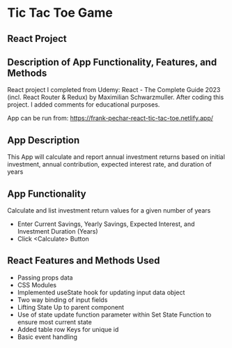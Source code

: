# Tic Tac Toe Game

## React Project

## Description of App Functionality, Features, and Methods

React project I completed from Udemy: React - The Complete Guide 2023 (incl. React Router & Redux) by Maximilian Schwarzmuller. After coding this project. I added comments for educational purposes.

App can be run from: https://frank-pechar-react-tic-tac-toe.netlify.app/

## App Description

This App will calculate and report annual investment returns based on initial investment, annual contribution, expected interest rate, and duration of years

## App Functionality

Calculate and list investment return values for a given number of years

- Enter Current Savings, Yearly Savings, Expected Interest, and Investment Duration (Years)
- Click &lt;Calculate&gt; Button

## React Features and Methods Used

- Passing props data
- CSS Modules
- Implemented useState hook for updating input data object
- Two way binding of input fields
- Lifting State Up to parent component
- Use of state update function parameter within Set State Function to ensure most current state
- Added table row Keys for unique id
- Basic event handling
